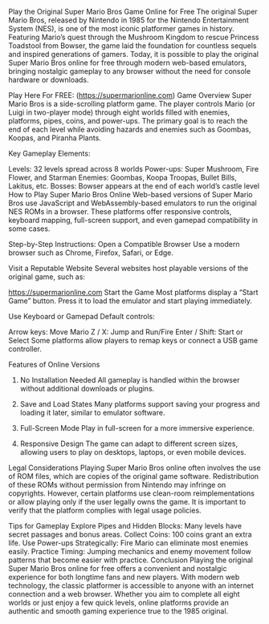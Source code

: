Play the Original Super Mario Bros Game Online for Free
The original Super Mario Bros, released by Nintendo in 1985 for the Nintendo Entertainment System (NES), is one of the most iconic platformer games in history. Featuring Mario’s quest through the Mushroom Kingdom to rescue Princess Toadstool from Bowser, the game laid the foundation for countless sequels and inspired generations of gamers. Today, it is possible to play the original Super Mario Bros online for free through modern web-based emulators, bringing nostalgic gameplay to any browser without the need for console hardware or downloads.

Play Here For FREE: (https://supermarionline.com)
Game Overview
Super Mario Bros is a side-scrolling platform game. The player controls Mario (or Luigi in two-player mode) through eight worlds filled with enemies, platforms, pipes, coins, and power-ups. The primary goal is to reach the end of each level while avoiding hazards and enemies such as Goombas, Koopas, and Piranha Plants.

Key Gameplay Elements:

Levels: 32 levels spread across 8 worlds
Power-ups: Super Mushroom, Fire Flower, and Starman
Enemies: Goombas, Koopa Troopas, Bullet Bills, Lakitus, etc.
Bosses: Bowser appears at the end of each world’s castle level
How to Play Super Mario Bros Online
Web-based versions of Super Mario Bros use JavaScript and WebAssembly-based emulators to run the original NES ROMs in a browser. These platforms offer responsive controls, keyboard mapping, full-screen support, and even gamepad compatibility in some cases.

Step-by-Step Instructions:
Open a Compatible Browser
Use a modern browser such as Chrome, Firefox, Safari, or Edge.

Visit a Reputable Website
Several websites host playable versions of the original game, such as:

https://supermarionline.com
Start the Game
Most platforms display a “Start Game” button. Press it to load the emulator and start playing immediately.

Use Keyboard or Gamepad
Default controls:

Arrow keys: Move Mario
Z / X: Jump and Run/Fire
Enter / Shift: Start or Select
Some platforms allow players to remap keys or connect a USB game controller.

Features of Online Versions
1. No Installation Needed
All gameplay is handled within the browser without additional downloads or plugins.

2. Save and Load States
Many platforms support saving your progress and loading it later, similar to emulator software.

3. Full-Screen Mode
Play in full-screen for a more immersive experience.

4. Responsive Design
The game can adapt to different screen sizes, allowing users to play on desktops, laptops, or even mobile devices.

Legal Considerations
Playing Super Mario Bros online often involves the use of ROM files, which are copies of the original game software. Redistribution of these ROMs without permission from Nintendo may infringe on copyrights. However, certain platforms use clean-room reimplementations or allow playing only if the user legally owns the game. It is important to verify that the platform complies with legal usage policies.

Tips for Gameplay
Explore Pipes and Hidden Blocks: Many levels have secret passages and bonus areas.
Collect Coins: 100 coins grant an extra life.
Use Power-ups Strategically: Fire Mario can eliminate most enemies easily.
Practice Timing: Jumping mechanics and enemy movement follow patterns that become easier with practice.
Conclusion
Playing the original Super Mario Bros online for free offers a convenient and nostalgic experience for both longtime fans and new players. With modern web technology, the classic platformer is accessible to anyone with an internet connection and a web browser. Whether you aim to complete all eight worlds or just enjoy a few quick levels, online platforms provide an authentic and smooth gaming experience true to the 1985 original.
